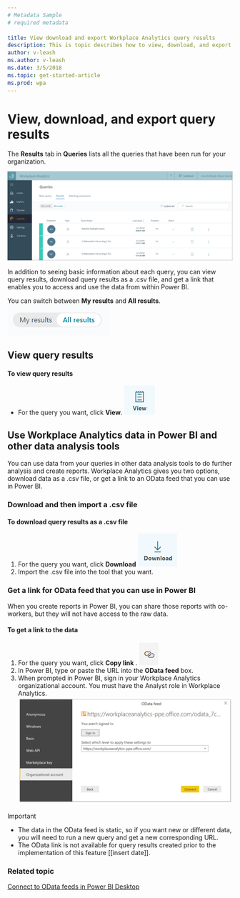 ```yaml
---
# Metadata Sample
# required metadata

title: View download and export Workplace Analytics query results
description: This is topic describes how to view, download, and export Workplace Analytics query results to PowerBI and other data analysis tools. 
author: v-leash
ms.author: v-leash
ms.date: 3/5/2018
ms.topic: get-started-article
ms.prod: wpa
---
```

# View, download, and export query results 
 
The **Results** tab in **Queries** lists all the queries that have been run for your organization. 

![Query results tab](../images/wpa/Use/Query-results-tab.png)

In addition to seeing basic information about each query, you can view query results, download query results as a .csv file, and get a link that enables you to access and use the data from within Power BI. 
 
You can switch between **My results** and **All results**. 
![Switch between My results and All results](../images/wpa/Use/My-results-All-results.png) 

## View query results

#### To view query results  
* For the query you want, click **View**. ![View button](../images/wpa/Use/view.png)
  
## Use Workplace Analytics data in Power BI and other data analysis tools 
 
You can use data from your queries in other data analysis tools to do further analysis and create reports. Workplace Analytics gives you two options, download data as a .csv file, or get a link to an OData feed that you can use in Power BI.  
 
### Download and then import a .csv file 
 
#### To download query results as a .csv file  
1. For the query you want, click **Download** ![Download button](../images/wpa/Use/download.png) 
2. Import the .csv file into the tool that you want.  
 
### Get a link for OData feed that you can use in Power BI 
 
When you create reports in Power BI, you can share those reports with co-workers, but they will not have access to the raw data.   
 
#### To get a link to the data  
1. For the query you want, click **Copy link** . ![alt text for image](../images/wpa/Use/copy-link.png) 
2. In Power BI, type or paste the URL into the **OData feed** box.  
3. When prompted in Power BI, sign in your Workplace Analytics organizational account. You must have the Analyst role in Workplace Analytics.
![Sign in to Workplace Analytics organizational account](../images/wpa/Use/OData-feed-sign-in.png)
 
> [!IMPORTANT]
> * The data in the OData feed is static, so if you want new or different data, you will need to run a new query and get a new corresponding URL.
> * The OData link is not available for query results created prior to the implementation of this feature [[insert date]].  
 
 
### Related topic
[Connect to OData feeds in Power BI Desktop](https://docs.microsoft.com/en-us/power-bi/desktop-connect-odata) 
 
 
 
 